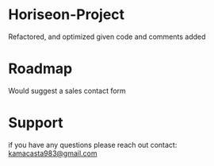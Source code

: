 # Horiseon-Project

Refactored, and optimized given code and comments added

# Roadmap

Would suggest a sales contact form

# Support

if you have any questions please reach out 
contact: kamacasta983@gmail.com
